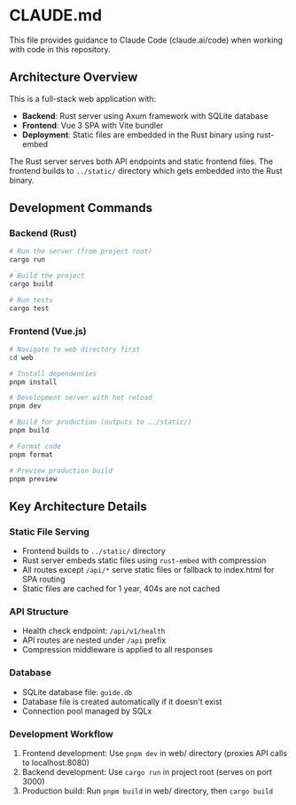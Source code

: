 # CLAUDE.md

This file provides guidance to Claude Code (claude.ai/code) when working with code in this repository.

## Architecture Overview

This is a full-stack web application with:
- **Backend**: Rust server using Axum framework with SQLite database
- **Frontend**: Vue 3 SPA with Vite bundler
- **Deployment**: Static files are embedded in the Rust binary using rust-embed

The Rust server serves both API endpoints and static frontend files. The frontend builds to `../static/` directory which gets embedded into the Rust binary.

## Development Commands

### Backend (Rust)
```bash
# Run the server (from project root)
cargo run

# Build the project
cargo build

# Run tests
cargo test
```

### Frontend (Vue.js)
```bash
# Navigate to web directory first
cd web

# Install dependencies
pnpm install

# Development server with hot reload
pnpm dev

# Build for production (outputs to ../static/)
pnpm build

# Format code
pnpm format

# Preview production build
pnpm preview
```

## Key Architecture Details

### Static File Serving
- Frontend builds to `../static/` directory
- Rust server embeds static files using `rust-embed` with compression
- All routes except `/api/*` serve static files or fallback to index.html for SPA routing
- Static files are cached for 1 year, 404s are not cached

### API Structure
- Health check endpoint: `/api/v1/health`
- API routes are nested under `/api` prefix
- Compression middleware is applied to all responses

### Database
- SQLite database file: `guide.db`
- Database file is created automatically if it doesn't exist
- Connection pool managed by SQLx

### Development Workflow
1. Frontend development: Use `pnpm dev` in web/ directory (proxies API calls to localhost:8080)
2. Backend development: Use `cargo run` in project root (serves on port 3000)
3. Production build: Run `pnpm build` in web/ directory, then `cargo build`